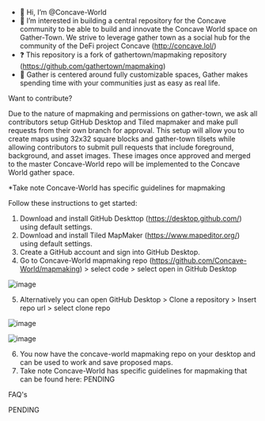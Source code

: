 - 👋 Hi, I’m @Concave-World
- 👀 I’m interested in building a central repository for the Concave community to be able to build and innovate the Concave World space on Gather-Town. We strive to leverage gather town as a social hub for the community of the DeFi project Concave (http://concave.lol/)
- ❓ This repository is a fork of gathertown/mapmaking repository (https://github.com/gathertown/mapmaking)
- 🍯 Gather is centered around fully customizable spaces, Gather makes spending time with your communities just as easy as real life.

Want to contribute?

Due to the nature of mapmaking and permissions on gather-town, we ask all contributors setup GitHub Desktop and Tiled mapmaker and make pull requests from their own branch for approval. This setup will allow you to create maps using 32x32 square blocks and gather-town tilsets while allowing contributors to submit pull requests that include foreground, background, and asset images. These images once approved and merged to the master Concave-World repo will be implemented to the Concave World gather space.

*Take note Concave-World has specific guidelines for mapmaking

Follow these instructions to get started:
1. Download and install GitHub Deskttop (https://desktop.github.com/) using default settings.
2. Download and install Tiled MapMaker (https://www.mapeditor.org/) using default settings.
3. Create a GitHub account and sign into GitHub Desktop.
4. Go to Concave-World mapmaking repo (https://github.com/Concave-World/mapmaking) > select code > select open in GitHub Desktop

![image](https://user-images.githubusercontent.com/99355623/156031997-a59c28c2-6b9c-47c6-bde5-79e14dc99a7f.png)

5. Alternatively you can open GitHub Desktop > Clone a repository > Insert repo url > select clone repo

![image](https://user-images.githubusercontent.com/99355623/156032160-2d7cd680-1fd5-421c-9875-26c90a537a24.png)

![image](https://user-images.githubusercontent.com/99355623/156032294-1059e998-668d-4719-bb66-0c2e6f46574a.png)

6. You now have the concave-world mapmaking repo on your desktop and can be used to work and save proposed maps.
7. Take note Concave-World has specific guidelines for mapmaking that can be found here: PENDING

FAQ's

PENDING
